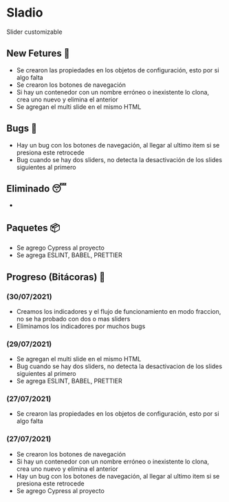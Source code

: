 # Sladio

Slider customizable

## New Fetures 🤩

- Se crearon las propiedades en los objetos de configuración, esto por si algo falta
- Se crearon los botones de navegación
- Si hay un contenedor con un nombre erróneo o inexistente lo clona, crea uno nuevo y elimina el anterior
- Se agregan el multi slide en el mismo HTML

## Bugs 👾

- Hay un bug con los botones de navegación, al llegar al ultimo item si se presiona este retrocede
- Bug cuando se hay dos sliders, no detecta la desactivación de los slides siguientes al primero


## Eliminado 😴

-


## Paquetes 📦

- Se agrego Cypress al proyecto
- Se agrega ESLINT, BABEL, PRETTIER


## Progreso (Bitácoras) 🚀

### (30/07/2021)
- Creamos los indicadores y el flujo de funcionamiento en modo fraccion, no se ha probado con dos o mas sliders
- Eliminamos los indicadores por muchos bugs
### (29/07/2021)
- Se agregan el multi slide en el mismo HTML
- Bug cuando se hay dos sliders, no detecta la desactivacion de los slides siguientes al primero
- Se agrega ESLINT, BABEL, PRETTIER



### (27/07/2021)

- Se crearon las propiedades en los objetos de configuración, esto por si algo falta


### (27/07/2021)

- Se crearon los botones de navegación
- Si hay un contenedor con un nombre erróneo o inexistente lo clona, crea uno nuevo y elimina el anterior
- Hay un bug con los botones de navegación, al llegar al ultimo item si se presiona este retrocede
- Se agrego Cypress al proyecto
